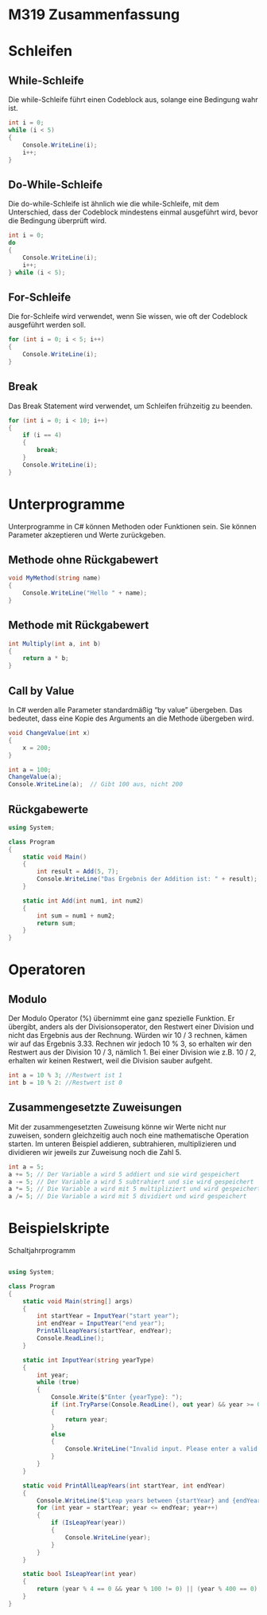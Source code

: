 # M319 Zusammenfassung


# Schleifen

## While-Schleife

Die while-Schleife führt einen Codeblock aus, solange eine Bedingung wahr ist.
```cs
int i = 0;
while (i < 5)
{
    Console.WriteLine(i);
    i++;
}

```

## Do-While-Schleife
Die do-while-Schleife ist ähnlich wie die while-Schleife, mit dem Unterschied, dass der Codeblock mindestens einmal ausgeführt wird, bevor die Bedingung überprüft wird.

```cs
int i = 0;
do
{
    Console.WriteLine(i);
    i++;
} while (i < 5);
```

## For-Schleife

Die for-Schleife wird verwendet, wenn Sie wissen, wie oft der Codeblock ausgeführt werden soll.
```cs
for (int i = 0; i < 5; i++)
{
    Console.WriteLine(i);
}
```

## Break
Das Break Statement wird verwendet, um Schleifen frühzeitig zu beenden.

```cs
for (int i = 0; i < 10; i++)
{
    if (i == 4)
    {
        break;
    }
    Console.WriteLine(i);
}
```


# Unterprogramme
Unterprogramme in C# können Methoden oder Funktionen sein. Sie können Parameter akzeptieren und Werte zurückgeben.

## Methode ohne Rückgabewert
```cs
void MyMethod(string name)
{
    Console.WriteLine("Hello " + name);
}
```

## Methode mit Rückgabewert
```cs
int Multiply(int a, int b)
{
    return a * b;
}
```

## Call by Value
In C# werden alle Parameter standardmäßig “by value” übergeben. Das bedeutet, dass eine Kopie des Arguments an die Methode übergeben wird.

```cs
void ChangeValue(int x)
{
    x = 200;
}

int a = 100;
ChangeValue(a);
Console.WriteLine(a);  // Gibt 100 aus, nicht 200
```

## Rückgabewerte

```cs
using System;

class Program
{
    static void Main()
    {
        int result = Add(5, 7);
        Console.WriteLine("Das Ergebnis der Addition ist: " + result);
    }

    static int Add(int num1, int num2)
    {
        int sum = num1 + num2;
        return sum;
    }
}

```

# Operatoren

## Modulo

Der Modulo Operator (%) übernimmt eine ganz spezielle Funktion. Er übergibt, anders als der Divisionsoperator, den Restwert einer Division und nicht das Ergebnis aus der Rechnung. Würden wir 10 / 3 rechnen, kämen wir auf das Ergebnis 3.33. Rechnen wir jedoch 10 % 3, so erhalten wir den Restwert aus der Division 10 / 3, nämlich 1. Bei einer Division wie z.B. 10 / 2, erhalten wir keinen Restwert, weil die Division sauber aufgeht.

```cs
int a = 10 % 3; //Restwert ist 1
int b = 10 % 2: //Restwert ist 0
```

## Zusammengesetzte Zuweisungen

Mit der zusammengesetzten Zuweisung könne wir Werte nicht nur zuweisen, sondern gleichzeitig auch noch eine mathematische Operation starten. Im unteren Beispiel addieren, subtrahieren, multiplizieren und dividieren wir jeweils zur Zuweisung noch die Zahl 5.

```cs
int a = 5;
a += 5; // Der Variable a wird 5 addiert und sie wird gespeichert
a -= 5; // Der Variable a wird 5 subtrahiert und sie wird gespeichert
a *= 5; // Die Variable a wird mit 5 multipliziert und wird gespeichert
a /= 5; // Die Variable a wird mit 5 dividiert und wird gespeichert
```

# Beispielskripte

Schaltjahrprogramm

```cs

using System;

class Program
{
    static void Main(string[] args)
    {
        int startYear = InputYear("start year");
        int endYear = InputYear("end year");
        PrintAllLeapYears(startYear, endYear);
        Console.ReadLine();
    }

    static int InputYear(string yearType)
    {
        int year;
        while (true)
        {
            Console.Write($"Enter {yearType}: ");
            if (int.TryParse(Console.ReadLine(), out year) && year >= 0 && year <= 5000)
            {
                return year;
            }
            else
            {
                Console.WriteLine("Invalid input. Please enter a valid year between 0 and 5000.");
            }
        }
    }

    static void PrintAllLeapYears(int startYear, int endYear)
    {
        Console.WriteLine($"Leap years between {startYear} and {endYear}:");
        for (int year = startYear; year <= endYear; year++)
        {
            if (IsLeapYear(year))
            {
                Console.WriteLine(year);
            }
        }
    }

    static bool IsLeapYear(int year)
    {
        return (year % 4 == 0 && year % 100 != 0) || (year % 400 == 0);
    }
}
```
